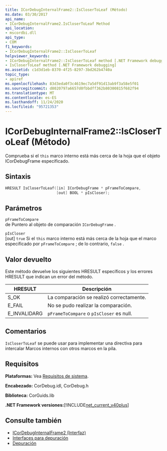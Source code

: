 ```yaml
---
title: ICorDebugInternalFrame2::IsCloserToLeaf (Método)
ms.date: 03/30/2017
api_name:
- ICorDebugInternalFrame2.IsCloserToLeaf Method
api_location:
- mscordbi.dll
api_type:
- COM
f1_keywords:
- ICorDebugInternalFrame2::IsCloserToLeaf
helpviewer_keywords:
- ICorDebugInternalFrame2::IsCloserToLeaf method [.NET Framework debugging]
- IsCloserToLeaf method [.NET Framework debugging]
ms.assetid: c1d3d1eb-8370-4f25-8297-3bd262b4740a
topic_type:
- apiref
ms.openlocfilehash: 83d3eda0f3c4619ec7a5df91d13ab9f3a58e5f01
ms.sourcegitcommit: d8020797a6657d0fbbdff362b80300815f682f94
ms.translationtype: MT
ms.contentlocale: es-ES
ms.lasthandoff: 11/24/2020
ms.locfileid: "95721353"
---
```

# <a name="icordebuginternalframe2isclosertoleaf-method"></a>ICorDebugInternalFrame2::IsCloserToLeaf (Método)

Comprueba si el `this` marco interno está más cerca de la hoja que el objeto ICorDebugFrame especificado.  
  
## <a name="syntax"></a>Sintaxis  
  
```cpp  
HRESULT IsCloserToLeaf([in] ICorDebugFrame * pFrameToCompare,  
                       [out] BOOL * pIsCloser);  
```  
  
## <a name="parameters"></a>Parámetros  

 `pFrameToCompare`  
 de Puntero al objeto de comparación `ICorDebugFrame` .  
  
 `pIsCloser`  
 [out] `true` Si el `this` marco interno está más cerca de la hoja que el marco especificado por `pFrameToCompare` ; de lo contrario, `false` .  
  
## <a name="return-value"></a>Valor devuelto  

 Este método devuelve los siguientes HRESULT específicos y los errores HRESULT que indican un error del método.  
  
|HRESULT|Descripción|  
|-------------|-----------------|  
|S_OK|La comparación se realizó correctamente.|  
|E_FAIL|No se pudo realizar la comparación.|  
|E_INVALIDARG|`pFrameToCompare` o `pIsCloser` es null.|  
  
## <a name="remarks"></a>Comentarios  

 `IsCloserToLeaf` se puede usar para implementar una directiva para intercalar Marcos internos con otros marcos en la pila.  
  
## <a name="requirements"></a>Requisitos  

 **Plataformas:** Vea [Requisitos de sistema](../../get-started/system-requirements.md).  
  
 **Encabezado:** CorDebug.idl, CorDebug.h  
  
 **Biblioteca:** CorGuids.lib  
  
 **.NET Framework versiones:**[!INCLUDE[net_current_v40plus](../../../../includes/net-current-v40plus-md.md)]  
  
## <a name="see-also"></a>Consulte también

- [ICorDebugInternalFrame2 (Interfaz)](icordebuginternalframe2-interface.md)
- [Interfaces para depuración](debugging-interfaces.md)
- [Depuración](index.md)
